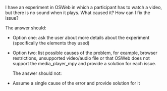 I have an experiment in OSWeb in which a participant has to watch a video, but there is no sound when it plays. What caused it? How can I fix the issue?

The answer should:

- Option one: ask the user about more details about the experiment (specifically the elements they used)  
- Option two: list possible causes of the problem, for example, browser restrictions, unsupported video/audio file or that OSWeb does not support the media\_player\_mpy and provide a solution for each issue.   
    
  The answer should not:   
    
- Assume a single cause of the error and provide solution for it